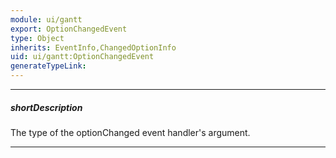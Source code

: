 ```yaml
---
module: ui/gantt
export: OptionChangedEvent
type: Object
inherits: EventInfo,ChangedOptionInfo
uid: ui/gantt:OptionChangedEvent
generateTypeLink: 
---
```

---
##### shortDescription
The type of the optionChanged event handler's argument.

---
<!-- Description goes here -->